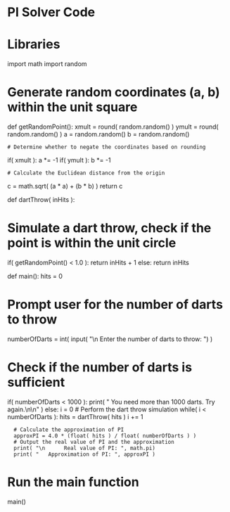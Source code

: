 # PI Solver Code

# Libraries
import math
import random

# Generate random coordinates (a, b) within the unit square                        
def getRandomPoint():
   xmult = round( random.random() )
   ymult = round( random.random() )
   a = random.random()
   b = random.random()

    # Determine whether to negate the coordinates based on rounding
   if( xmult ):
      a *= -1
   if( ymult ):
      b *= -1

    # Calculate the Euclidean distance from the origin
   c = math.sqrt( (a * a) + (b * b) )
   return c

def dartThrow( inHits ):
# Simulate a dart throw, check if the point is within the unit circle
   if( getRandomPoint() < 1.0 ):
      return inHits + 1
   else:
      return inHits

def main():
   hits = 0
   # Prompt user for the number of darts to throw
   numberOfDarts = int( input( "\n   Enter the number of darts to throw: ") )

   # Check if the number of darts is sufficient
   if( numberOfDarts < 1000 ):
      print( "   You need more than 1000 darts.  Try again.\n\n" )
   else:
      i = 0
      # Perform the dart throw simulation
      while( i < numberOfDarts ):
         hits = dartThrow( hits )
         i += 1
         
      # Calculate the approximation of PI
      approxPI = 4.0 * (float( hits ) / float( numberOfDarts ) )
      # Output the real value of PI and the approximation
      print( "\n      Real value of PI: ", math.pi)
      print( "   Approximation of PI: ", approxPI )
# Run the main function
main()
